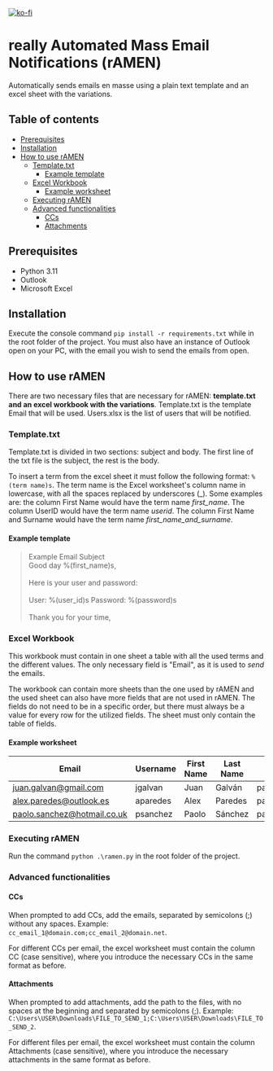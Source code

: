 [![ko-fi](https://ko-fi.com/img/githubbutton_sm.svg)](https://ko-fi.com/E1E7MK94O)
# really Automated Mass Email Notifications (rAMEN) <!-- omit from toc -->
Automatically sends emails en masse using a plain text template and an excel sheet with the variations.

## Table of contents <!-- omit from toc -->
- [Prerequisites](#prerequisites)
- [Installation](#installation)
- [How to use rAMEN](#how-to-use-ramen)
  - [Template.txt](#templatetxt)
    - [Example template](#example-template)
  - [Excel Workbook](#excel-workbook)
    - [Example worksheet](#example-worksheet)
  - [Executing rAMEN](#executing-ramen)
  - [Advanced functionalities](#advanced-functionalities)
    - [CCs](#ccs)
    - [Attachments](#attachments)

## Prerequisites
- Python 3.11
- Outlook
- Microsoft Excel

## Installation
Execute the console command ```pip install -r requirements.txt``` while in the root folder of the project.
You must also have an instance of Outlook open on your PC, with the email you wish to send the emails from open.

## How to use rAMEN
There are two necessary files that are necessary for rAMEN: **template.txt and an excel workbook with the variations**.
Template.txt is the template Email that will be used. Users.xlsx is the list of users that will be notified.

### Template.txt
Template.txt is divided in two sections: subject and body. The first line of the txt file is the subject, the rest is the body.

To insert a term from the excel sheet it must follow the following format: ```%(term name)s```. The term name is the Excel worksheet's column name in lowercase, with all the spaces replaced by underscores (_). Some examples are: the column First Name would have the term name _first_name_. The column UserID would have the term name _userid_. The column First Name and Surname would have the term name _first_name_and_surname_.

#### Example template
>Example Email Subject
><br>
>Good day %(first_name)s,
><br><br>
>Here is your user and password:
><br><br>
>User: %(user_id)s
>Password: %(password)s
><br><br>
>Thank you for your time,

### Excel Workbook
This workbook must contain in one sheet a table with all the used terms and the different values. The only necessary field is "Email", as it is used to *send* the emails.

The workbook can contain more sheets than the one used by rAMEN and the used sheet can also have more fields that are not used in rAMEN. The fields do not need to be in a specific order, but there must always be a value for every row for the utilized fields. The sheet must only contain the table of fields.

#### Example worksheet
| Email                       | Username | First Name | Last Name | Password     |
| --------------------------- | -------- | ---------- | --------- | ------------ |
| juan.galvan@gmail.com       | jgalvan  | Juan       | Galván    | password1234 |
| alex.paredes@outlook.es     | aparedes | Alex       | Paredes   | password1234 |
| paolo.sanchez@hotmail.co.uk | psanchez | Paolo      | Sánchez   | password1234 |

### Executing rAMEN
Run the command ```python .\ramen.py``` in the root folder of the project.

### Advanced functionalities

#### CCs

When prompted to add CCs, add the emails, separated by semicolons (;) without any spaces. Example: ```cc_email_1@domain.com;cc_email_2@domain.net```.

For different CCs per email, the excel worksheet must contain the column CC (case sensitive), where you introduce the necessary CCs in the same format as before.

#### Attachments

When prompted to add attachments, add the path to the files, with no spaces at the beginning and separated by semicolons (;). Example: ```C:\Users\USER\Downloads\FILE_TO_SEND_1;C:\Users\USER\Downloads\FILE_TO_SEND_2```.

For different files per email, the excel worksheet must contain the column Attachments (case sensitive), where you introduce the necessary attachments in the same format as before.
